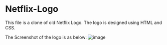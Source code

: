 # Netflix-Logo

This file is a clone of old Netflix Logo.
The logo is designed using HTML and CSS.

The Screenshot of the logo is as below:
![image](https://github.com/Karthikgkashyap/Netflix-Logo/assets/171405880/046dba6c-4390-4106-a6cb-c8d19111fedf)
